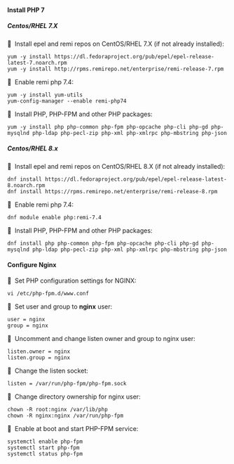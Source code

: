 #### Install PHP 7

##### Centos/RHEL 7.X

🔴 &nbsp;Install epel and remi repos on CentOS/RHEL 7.X (if not already installed):
```
yum -y install https://dl.fedoraproject.org/pub/epel/epel-release-latest-7.noarch.rpm
yum -y install http://rpms.remirepo.net/enterprise/remi-release-7.rpm
```

🔴 &nbsp;Enable remi php 7.4:
```
yum -y install yum-utils
yum-config-manager --enable remi-php74
```

🔴 &nbsp;Install PHP, PHP-FPM and other PHP packages:
```
yum -y install php php-common php-fpm php-opcache php-cli php-gd php-mysqlnd php-ldap php-pecl-zip php-xml php-xmlrpc php-mbstring php-json
```

##### Centos/RHEL 8.x

🔴 &nbsp;Install epel and remi repos on CentOS/RHEL 8.X (if not already installed):
```
dnf install https://dl.fedoraproject.org/pub/epel/epel-release-latest-8.noarch.rpm
dnf install https://rpms.remirepo.net/enterprise/remi-release-8.rpm
```

🔴 &nbsp;Enable remi php 7.4:
```
dnf module enable php:remi-7.4
```

🔴 &nbsp;Install PHP, PHP-FPM and other PHP packages:
```
dnf install php php-common php-fpm php-opcache php-cli php-gd php-mysqlnd php-ldap php-pecl-zip php-xml php-xmlrpc php-mbstring php-json
```

#### Configure Nginx

🔴 &nbsp;Set PHP configuration settings for NGINX:
```
vi /etc/php-fpm.d/www.conf
```

🔴 &nbsp;Set user and group to **nginx** user:
```
user = nginx
group = nginx
```

🔴 &nbsp;Uncomment and change listen owner and group to nginx user:
```
listen.owner = nginx
listen.group = nginx
```

🔴 &nbsp;Change the listen socket:
```
listen = /var/run/php-fpm/php-fpm.sock
```

🔴 &nbsp;Change directory ownership for nginx user:
```
chown -R root:nginx /var/lib/php
chown -R nginx:nginx /var/run/php-fpm
```

🔴 &nbsp;Enable at boot and start PHP-FPM service:
```
systemctl enable php-fpm
systemctl start php-fpm
systemctl status php-fpm
```
